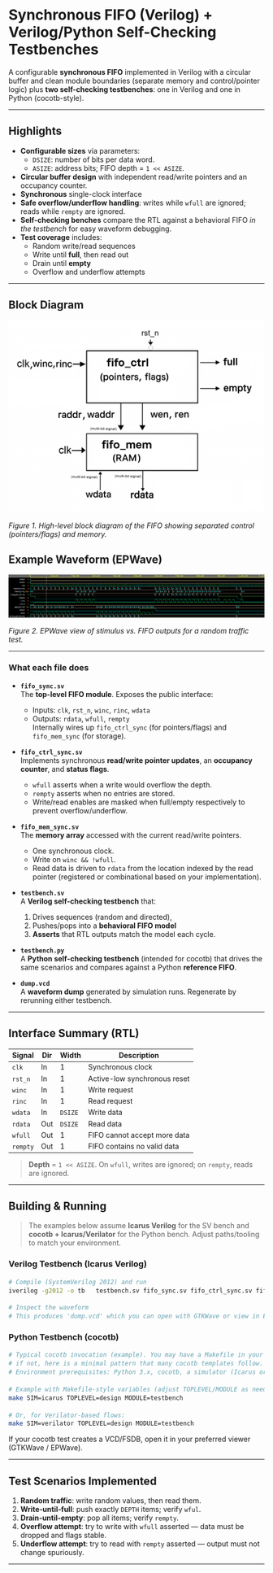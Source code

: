 # Synchronous FIFO (Verilog) + Verilog/Python Self-Checking Testbenches

A configurable **synchronous FIFO** implemented in Verilog with a circular buffer and clean module boundaries (separate memory and control/pointer logic) plus **two self-checking testbenches**: one in Verilog and one in Python (cocotb-style).

---

## Highlights

- **Configurable sizes** via parameters:
  - `DSIZE`: number of bits per data word.
  - `ASIZE`: address bits; FIFO depth = `1 << ASIZE`.
- **Circular buffer design** with independent read/write pointers and an occupancy counter.
- **Synchronous** single-clock interface 
- **Safe overflow/underflow handling**: writes while `wfull` are ignored; reads while `rempty` are ignored.
- **Self-checking benches** compare the RTL against a behavioral FIFO *in the testbench* for easy waveform debugging.
- **Test coverage** includes:
  - Random write/read sequences
  - Write until **full**, then read out
  - Drain until **empty**
  - Overflow and underflow attempts

---

## Block Diagram

![Synchronous FIFO Block Diagram](Assets/synchronous_fifo_block_diagram.png)

*Figure 1. High-level block diagram of the FIFO showing separated control (pointers/flags) and memory.*

## Example Waveform (EPWave)

![EPWave Screenshot](Assets/epwave.png)

*Figure 2. EPWave view of stimulus vs. FIFO outputs for a random traffic test.*


---


### What each file does

- **`fifo_sync.sv`**  
  The **top-level FIFO module**. Exposes the public interface:  
  - Inputs: `clk`, `rst_n`, `winc`, `rinc`, `wdata`  
  - Outputs: `rdata`, `wfull`, `rempty`  
  Internally wires up `fifo_ctrl_sync` (for pointers/flags) and `fifo_mem_sync` (for storage).

- **`fifo_ctrl_sync.sv`**  
  Implements synchronous **read/write pointer updates**, an **occupancy counter**, and **status flags**.  
  - `wfull` asserts when a write would overflow the depth.  
  - `rempty` asserts when no entries are stored.  
  - Write/read enables are masked when full/empty respectively to prevent overflow/underflow.

- **`fifo_mem_sync.sv`**  
  The **memory array** accessed with the current read/write pointers.  
  - One synchronous clock.  
  - Write on `winc && !wfull`.  
  - Read data is driven to `rdata` from the location indexed by the read pointer (registered or combinational based on your implementation).

- **`testbench.sv`**  
  A **Verilog self-checking testbench** that:  
  1) Drives sequences (random and directed),  
  2) Pushes/pops into a **behavioral FIFO model**  
  3) **Asserts** that RTL outputs match the model each cycle.  

- **`testbench.py`**  
  A **Python self-checking testbench** (intended for cocotb) that drives the same scenarios and compares against a Python **reference FIFO**.

- **`dump.vcd`**  
  A **waveform dump** generated by simulation runs. Regenerate by rerunning either testbench.


---

## Interface Summary (RTL)

| Signal      | Dir | Width         | Description                                    |
|-------------|-----|---------------|------------------------------------------------|
| `clk`       | In  | 1             | Synchronous clock                              |
| `rst_n`     | In  | 1             | Active-low synchronous reset                   |
| `winc`      | In  | 1             | Write request                                  |
| `rinc`      | In  | 1             | Read request                                   |
| `wdata`     | In  | `DSIZE`       | Write data                                     |
| `rdata`     | Out | `DSIZE`       | Read data                                      |
| `wfull`     | Out | 1             | FIFO cannot accept more data                   |
| `rempty`    | Out | 1             | FIFO contains no valid data                    |

> **Depth** = `1 << ASIZE`. On `wfull`, writes are ignored; on `rempty`, reads are ignored.

---

## Building & Running

> The examples below assume **Icarus Verilog** for the SV bench and **cocotb + Icarus/Verilator** for the Python bench. Adjust paths/tooling to match your environment.

### Verilog Testbench (Icarus Verilog)

```bash
# Compile (SystemVerilog 2012) and run
iverilog -g2012 -o tb   testbench.sv fifo_sync.sv fifo_ctrl_sync.sv fifo_mem_sync.sv && vvp tb

# Inspect the waveform
# This produces 'dump.vcd' which you can open with GTKWave or view in EPWave.

```

### Python Testbench (cocotb)

```bash
# Typical cocotb invocation (example). You may have a Makefile in your setup;
# if not, here is a minimal pattern that many cocotb templates follow.
# Environment prerequisites: Python 3.x, cocotb, a simulator (Icarus or Verilator).

# Example with Makefile-style variables (adjust TOPLEVEL/MODULE as needed):
make SIM=icarus TOPLEVEL=design MODULE=testbench

# Or, for Verilator-based flows:
make SIM=verilator TOPLEVEL=design MODULE=testbench
```

If your cocotb test creates a VCD/FSDB, open it in your preferred viewer (GTKWave / EPWave).

---

## Test Scenarios Implemented

1. **Random traffic**: write random values, then read them.
2. **Write‑until‑full**: push exactly `DEPTH` items; verify `wful`.  
3. **Drain‑until‑empty**: pop all items; verify `rempty`.
4. **Overflow attempt**: try to write with `wfull` asserted — data must be dropped and flags stable.  
5. **Underflow attempt**: try to read with `rempty` asserted — output must not change spuriously.

---